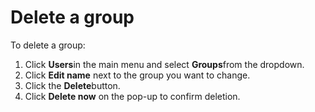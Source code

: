 

# Delete a group

To delete a group:

1. Click **Users**in the main menu and select **Groups**from the dropdown.
2. Click **Edit name** next to the group you want to change.
3. Click the **Delete**button.
4. Click&nbsp;**Delete now**&nbsp;on the pop-up to confirm deletion.